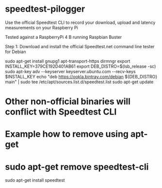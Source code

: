 # speedtest-pilogger
Use the official Speedtest CLI to record your download, upload and latency measurements on your Raspberry Pi

Tested against a RaspberryPi 4 B running Raspbian Buster

Step 1: Download and install the official Speedtest.net command line tester for Debian

sudo apt-get install gnupg1 apt-transport-https dirmngr
export INSTALL_KEY=379CE192D401AB61
export DEB_DISTRO=$(lsb_release -sc)
sudo apt-key adv --keyserver keyserver.ubuntu.com --recv-keys $INSTALL_KEY
echo "deb https://ookla.bintray.com/debian ${DEB_DISTRO} main" | sudo tee  /etc/apt/sources.list.d/speedtest.list
sudo apt-get update

# Other non-official binaries will conflict with Speedtest CLI
# Example how to remove using apt-get
# sudo apt-get remove speedtest-cli
sudo apt-get install speedtest
